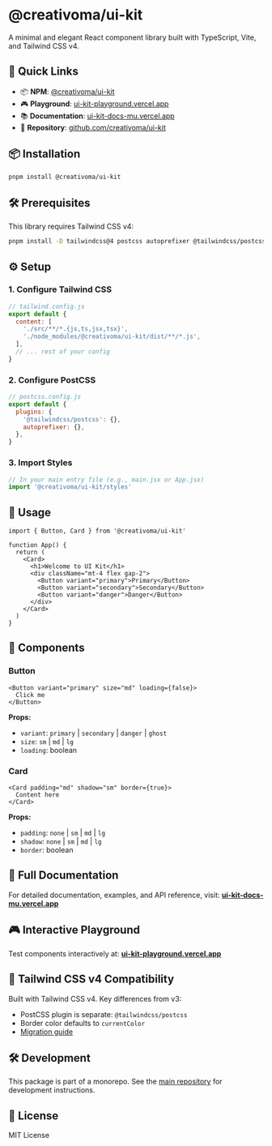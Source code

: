 # @creativoma/ui-kit

A minimal and elegant React component library built with TypeScript, Vite, and Tailwind CSS v4.

## 🚀 Quick Links

- 📦 **NPM**: [@creativoma/ui-kit](https://www.npmjs.com/package/@creativoma/ui-kit)
- 🎮 **Playground**: [ui-kit-playground.vercel.app](https://ui-kit-playground.vercel.app/)
- 📚 **Documentation**: [ui-kit-docs-mu.vercel.app](https://ui-kit-docs-mu.vercel.app/)
- 🔗 **Repository**: [github.com/creativoma/ui-kit](https://github.com/creativoma/ui-kit)

## 📦 Installation

```bash
pnpm install @creativoma/ui-kit
```

## 🛠️ Prerequisites

This library requires Tailwind CSS v4:

```bash
pnpm install -D tailwindcss@4 postcss autoprefixer @tailwindcss/postcss
```

## ⚙️ Setup

### 1. Configure Tailwind CSS

```js
// tailwind.config.js
export default {
  content: [
    './src/**/*.{js,ts,jsx,tsx}',
    './node_modules/@creativoma/ui-kit/dist/**/*.js',
  ],
  // ... rest of your config
}
```

### 2. Configure PostCSS

```js
// postcss.config.js
export default {
  plugins: {
    '@tailwindcss/postcss': {},
    autoprefixer: {},
  },
}
```

### 3. Import Styles

```js
// In your main entry file (e.g., main.jsx or App.jsx)
import '@creativoma/ui-kit/styles'
```

## 🎯 Usage

```tsx
import { Button, Card } from '@creativoma/ui-kit'

function App() {
  return (
    <Card>
      <h1>Welcome to UI Kit</h1>
      <div className="mt-4 flex gap-2">
        <Button variant="primary">Primary</Button>
        <Button variant="secondary">Secondary</Button>
        <Button variant="danger">Danger</Button>
      </div>
    </Card>
  )
}
```

## 🧩 Components

### Button

```tsx
<Button variant="primary" size="md" loading={false}>
  Click me
</Button>
```

**Props:**

- `variant`: `primary` | `secondary` | `danger` | `ghost`
- `size`: `sm` | `md` | `lg`
- `loading`: boolean

### Card

```tsx
<Card padding="md" shadow="sm" border={true}>
  Content here
</Card>
```

**Props:**

- `padding`: `none` | `sm` | `md` | `lg`
- `shadow`: `none` | `sm` | `md` | `lg`
- `border`: boolean

## 📖 Full Documentation

For detailed documentation, examples, and API reference, visit:
**[ui-kit-docs-mu.vercel.app](https://ui-kit-docs-mu.vercel.app/)**

## 🎮 Interactive Playground

Test components interactively at:
**[ui-kit-playground.vercel.app](https://ui-kit-playground.vercel.app/)**

## 🔄 Tailwind CSS v4 Compatibility

Built with Tailwind CSS v4. Key differences from v3:

- PostCSS plugin is separate: `@tailwindcss/postcss`
- Border color defaults to `currentColor`
- [Migration guide](https://tailwindcss.com/blog/tailwindcss-v4-alpha)

## 🛠️ Development

This package is part of a monorepo. See the [main repository](https://github.com/creativoma/ui-kit) for development instructions.

## 📄 License

MIT License
